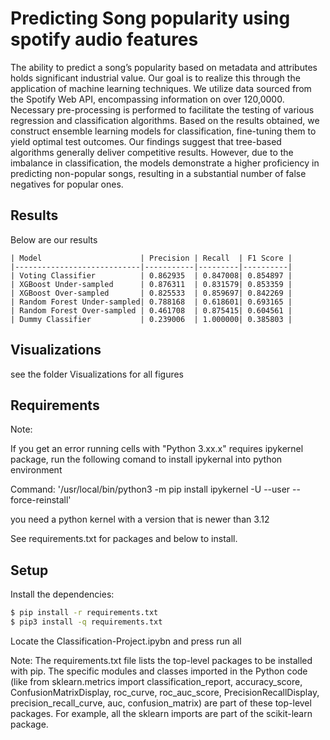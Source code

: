# Predicting Song popularity using spotify audio features

The ability to predict a song’s popularity based on metadata and attributes holds significant industrial value. Our goal is to realize this through the application of machine learning techniques. We utilize data sourced from the Spotify Web API, encompassing information on over 120,0000. Necessary pre-processing is performed to facilitate the testing of various regression and classification algorithms. Based on the results obtained, we construct ensemble learning models for classification, fine-tuning them to yield optimal test outcomes. Our findings suggest that tree-based algorithms generally deliver competitive results. However, due to the imbalance in classification, the models demonstrate a higher proficiency in predicting non-popular songs, resulting in a substantial number of false negatives for popular ones.

## Results
Below are our results

```
| Model                      | Precision | Recall  | F1 Score |
|----------------------------|-----------|---------|----------|
| Voting Classifier          | 0.862935  | 0.847008| 0.854897 |
| XGBoost Under-sampled      | 0.876311  | 0.831579| 0.853359 |
| XGBoost Over-sampled       | 0.825533  | 0.859697| 0.842269 |
| Random Forest Under-sampled| 0.788168  | 0.618601| 0.693165 |
| Random Forest Over-sampled | 0.461708  | 0.875415| 0.604561 |
| Dummy Classifier           | 0.239006  | 1.000000| 0.385803 |

```

## Visualizations
see the folder Visualizations for all figures

## Requirements
Note: 

If you get an error running cells with "Python 3.xx.x" requires ipykernel package, run the following comand to install ipykernal into python environment

Command: '/usr/local/bin/python3 -m pip install ipykernel -U --user --force-reinstall'

you need a python kernel with a version that is newer than 3.12

See requirements.txt for packages and below to install.

## Setup

Install the dependencies:

```bash
$ pip install -r requirements.txt
$ pip3 install -q requirements.txt
```

Locate the Classification-Project.ipybn and press run all

Note: The requirements.txt file lists the top-level packages to be installed with pip. The specific modules and classes imported in the Python code (like from sklearn.metrics import classification_report, accuracy_score, ConfusionMatrixDisplay, roc_curve, roc_auc_score, PrecisionRecallDisplay, precision_recall_curve, auc, confusion_matrix) are part of these top-level packages. For example, all the sklearn imports are part of the scikit-learn package.
